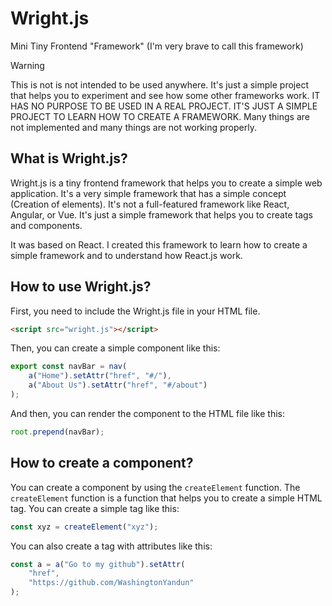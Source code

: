 # Wright.js

Mini Tiny Frontend "Framework" (I'm very brave to call this framework)

> [!WARNING]
> This is not is not intended to be used anywhere. It's just a simple project that helps you to experiment and see how some other frameworks work.
> IT HAS NO PURPOSE TO BE USED IN A REAL PROJECT. IT'S JUST A SIMPLE PROJECT TO LEARN HOW TO CREATE A FRAMEWORK.
> Many things are not implemented and many things are not working properly.

## What is Wright.js?

Wright.js is a tiny frontend framework that helps you to create a simple web application. It's a very simple framework that has a simple concept (Creation of elements). It's not a full-featured framework like React, Angular, or Vue. It's just a simple framework that helps you to create tags and components.

It was based on React. I created this framework to learn how to create a simple framework and to understand how React.js work.

## How to use Wright.js?

First, you need to include the Wright.js file in your HTML file.

```html
<script src="wright.js"></script>
```

Then, you can create a simple component like this:

```javascript
export const navBar = nav(
    a("Home").setAttr("href", "#/"),
    a("About Us").setAttr("href", "#/about")
);
```

And then, you can render the component to the HTML file like this:

```javascript
root.prepend(navBar);
```

## How to create a component?

You can create a component by using the `createElement` function. The `createElement` function is a function that helps you to create a simple HTML tag. You can create a simple tag like this:

```javascript
const xyz = createElement("xyz");
```

You can also create a tag with attributes like this:

```javascript
const a = a("Go to my github").setAttr(
    "href",
    "https://github.com/WashingtonYandun"
);
```
